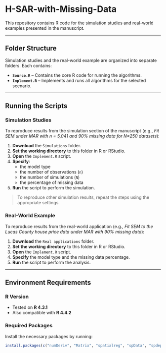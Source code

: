 # H-SAR-with-Missing-Data

This repository contains R code for the simulation studies and real-world examples presented in the manuscript.

---

##  Folder Structure

Simulation studies and the real-world example are organized into separate folders. Each contains:


- **`Source.R`** – Contains the core R code for running the algorithms.  
- **`Implement.R`** – Implements and runs all algorithms for the selected scenario.

---

##  Running the Scripts

### Simulation Studies

To reproduce results from the simulation section of the manuscript (e.g., *Fit SEM under MAR with n = 5,041 and 90% missing data for N=250 datasets*):

1. **Download** the `Simulations` folder.
2. **Set the working directory** to this folder in R or RStudio.
3. **Open** the `Implement.R` script.
4. **Specify**:
   - the model type  
   - the number of observations (`n`)  
   - the number of simulations (`N`)  
   - the percentage of missing data  
5. **Run** the script to perform the simulation.

> To reproduce other simulation results, repeat the steps using the appropriate settings.


###  Real-World Example

To reproduce results from the real-world application (e.g., *Fit SEM to the Lucas County house price data under MAR with 90% missing data*):

1. **Download** the `Real applications` folder.
2. **Set the working directory** to this folder in R or RStudio.
3. **Open** the `Implement.R` script.
4. **Specify** the model type and the missing data percentage.
5. **Run** the script to perform the analysis.


---

## Environment Requirements

###  R Version

- Tested on **R 4.3.1**  
- Also compatible with **R 4.4.2**

### Required Packages

Install the necessary packages by running:

```r
install.packages(c("numDeriv", "Matrix", "spatialreg", "spData", "spdep", "tictoc", "igraph"))

